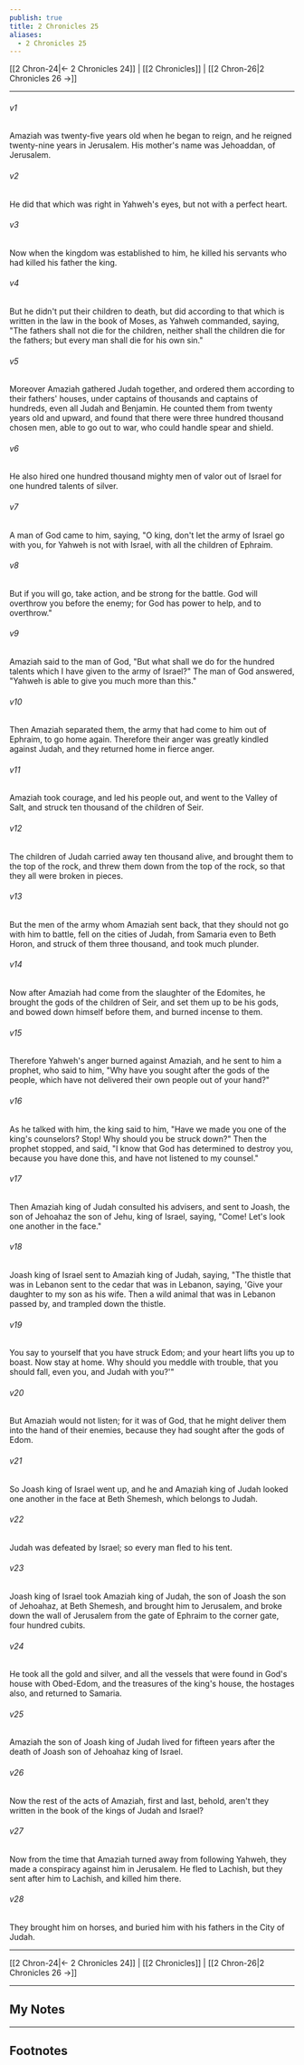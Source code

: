 ```yaml
---
publish: true
title: 2 Chronicles 25
aliases:
  - 2 Chronicles 25
---
```


[[2 Chron-24|← 2 Chronicles 24]] | [[2 Chronicles]] | [[2 Chron-26|2 Chronicles 26 →]]
***



###### v1 
Amaziah was twenty-five years old when he began to reign, and he reigned twenty-nine years in Jerusalem. His mother's name was Jehoaddan, of Jerusalem. 

###### v2 
He did that which was right in Yahweh's eyes, but not with a perfect heart. 

###### v3 
Now when the kingdom was established to him, he killed his servants who had killed his father the king. 

###### v4 
But he didn't put their children to death, but did according to that which is written in the law in the book of Moses, as Yahweh commanded, saying, "The fathers shall not die for the children, neither shall the children die for the fathers; but every man shall die for his own sin." 

###### v5 
Moreover Amaziah gathered Judah together, and ordered them according to their fathers' houses, under captains of thousands and captains of hundreds, even all Judah and Benjamin. He counted them from twenty years old and upward, and found that there were three hundred thousand chosen men, able to go out to war, who could handle spear and shield. 

###### v6 
He also hired one hundred thousand mighty men of valor out of Israel for one hundred talents of silver. 

###### v7 
A man of God came to him, saying, "O king, don't let the army of Israel go with you, for Yahweh is not with Israel, with all the children of Ephraim. 

###### v8 
But if you will go, take action, and be strong for the battle. God will overthrow you before the enemy; for God has power to help, and to overthrow." 

###### v9 
Amaziah said to the man of God, "But what shall we do for the hundred talents which I have given to the army of Israel?" The man of God answered, "Yahweh is able to give you much more than this." 

###### v10 
Then Amaziah separated them, the army that had come to him out of Ephraim, to go home again. Therefore their anger was greatly kindled against Judah, and they returned home in fierce anger. 

###### v11 
Amaziah took courage, and led his people out, and went to the Valley of Salt, and struck ten thousand of the children of Seir. 

###### v12 
The children of Judah carried away ten thousand alive, and brought them to the top of the rock, and threw them down from the top of the rock, so that they all were broken in pieces. 

###### v13 
But the men of the army whom Amaziah sent back, that they should not go with him to battle, fell on the cities of Judah, from Samaria even to Beth Horon, and struck of them three thousand, and took much plunder. 

###### v14 
Now after Amaziah had come from the slaughter of the Edomites, he brought the gods of the children of Seir, and set them up to be his gods, and bowed down himself before them, and burned incense to them. 

###### v15 
Therefore Yahweh's anger burned against Amaziah, and he sent to him a prophet, who said to him, "Why have you sought after the gods of the people, which have not delivered their own people out of your hand?" 

###### v16 
As he talked with him, the king said to him, "Have we made you one of the king's counselors? Stop! Why should you be struck down?" Then the prophet stopped, and said, "I know that God has determined to destroy you, because you have done this, and have not listened to my counsel." 

###### v17 
Then Amaziah king of Judah consulted his advisers, and sent to Joash, the son of Jehoahaz the son of Jehu, king of Israel, saying, "Come! Let's look one another in the face." 

###### v18 
Joash king of Israel sent to Amaziah king of Judah, saying, "The thistle that was in Lebanon sent to the cedar that was in Lebanon, saying, 'Give your daughter to my son as his wife. Then a wild animal that was in Lebanon passed by, and trampled down the thistle. 

###### v19 
You say to yourself that you have struck Edom; and your heart lifts you up to boast. Now stay at home. Why should you meddle with trouble, that you should fall, even you, and Judah with you?'" 

###### v20 
But Amaziah would not listen; for it was of God, that he might deliver them into the hand of their enemies, because they had sought after the gods of Edom. 

###### v21 
So Joash king of Israel went up, and he and Amaziah king of Judah looked one another in the face at Beth Shemesh, which belongs to Judah. 

###### v22 
Judah was defeated by Israel; so every man fled to his tent. 

###### v23 
Joash king of Israel took Amaziah king of Judah, the son of Joash the son of Jehoahaz, at Beth Shemesh, and brought him to Jerusalem, and broke down the wall of Jerusalem from the gate of Ephraim to the corner gate, four hundred cubits. 

###### v24 
He took all the gold and silver, and all the vessels that were found in God's house with Obed-Edom, and the treasures of the king's house, the hostages also, and returned to Samaria. 

###### v25 
Amaziah the son of Joash king of Judah lived for fifteen years after the death of Joash son of Jehoahaz king of Israel. 

###### v26 
Now the rest of the acts of Amaziah, first and last, behold, aren't they written in the book of the kings of Judah and Israel? 

###### v27 
Now from the time that Amaziah turned away from following Yahweh, they made a conspiracy against him in Jerusalem. He fled to Lachish, but they sent after him to Lachish, and killed him there. 

###### v28 
They brought him on horses, and buried him with his fathers in the City of Judah.

***
[[2 Chron-24|← 2 Chronicles 24]] | [[2 Chronicles]] | [[2 Chron-26|2 Chronicles 26 →]]

---
## My Notes

---
## Footnotes